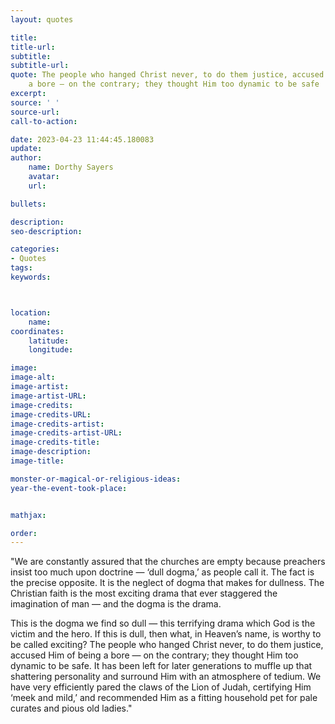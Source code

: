 ```yaml
---
layout: quotes

title:
title-url:
subtitle:
subtitle-url:
quote: The people who hanged Christ never, to do them justice, accused Him of being
    a bore — on the contrary; they thought Him too dynamic to be safe
excerpt:
source: ' '
source-url:
call-to-action:

date: 2023-04-23 11:44:45.180083
update:
author:
    name: Dorthy Sayers
    avatar:
    url:

bullets:

description:
seo-description:

categories:
- Quotes
tags:
keywords:



location:
    name:
coordinates:
    latitude:
    longitude:

image:
image-alt:
image-artist:
image-artist-URL:
image-credits:
image-credits-URL:
image-credits-artist:
image-credits-artist-URL:
image-credits-title:
image-description:
image-title:

monster-or-magical-or-religious-ideas:
year-the-event-took-place:


mathjax:

order:
---
```

"We are constantly assured that the churches are empty because preachers insist too much upon doctrine — ‘dull dogma,’ as people call it. The fact is the precise opposite. It is the neglect of dogma that makes for dullness. The Christian faith is the most exciting drama that ever staggered the imagination of man — and the dogma is the drama.
  
This is the dogma we find so dull — this terrifying drama which God is the victim and the hero. If this is dull, then what, in Heaven’s name, is worthy to be called exciting? The people who hanged Christ never, to do them justice, accused Him of being a bore — on the contrary; they thought Him too dynamic to be safe. It has been left for later generations to muffle up that shattering personality and surround Him with an atmosphere of tedium. We have very efficiently pared the claws of the Lion of Judah, certifying Him ‘meek and mild,’ and recommended Him as a fitting household pet for pale curates and pious old ladies."